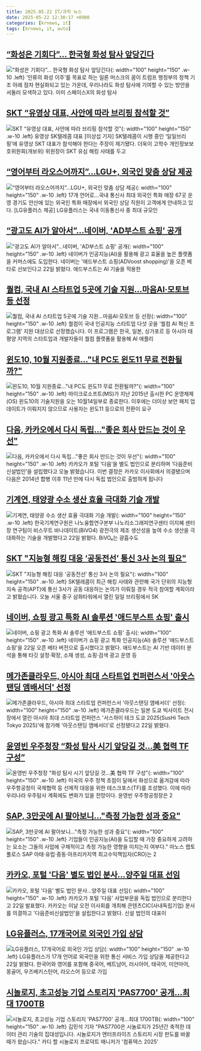 ```yaml
---
title: 2025.05.22 IT/과학 뉴스
date: 2025-05-22 12:30:17 +0900
categories: [krnews, it]
tags: [krnews, it, auto]
---
```

## [“화성은 기회다”… 한국형 화성 탐사 앞당긴다](https://n.news.naver.com/mnews/article/018/0006020506)

![“화성은 기회다”… 한국형 화성 탐사 앞당긴다](https://mimgnews.pstatic.net/image/origin/018/2025/05/22/6020506.jpg?type=nf220_150){: width="100" height="150" .w-10 .left}
‘인류의 화성 이주’를 목표로 하는 일론 머스크의 꿈이 트럼프 행정부의 정책 기조 아래 점차 현실화되고 있는 가운데, 우리나라도 화성 탐사에 기여할 수 있는 방안을 서둘러 모색하고 있다. 이미 스페이스X의 화성 탐사

## [SKT “유영상 대표, 사안에 따라 브리핑 참석할 것”](https://n.news.naver.com/mnews/article/016/0002474765)

![SKT “유영상 대표, 사안에 따라 브리핑 참석할 것”](https://mimgnews.pstatic.net/image/origin/016/2025/05/22/2474765.jpg?type=nf220_150){: width="100" height="150" .w-10 .left}
유영상 SK텔레콤 대표 [이상섭 기자] SK텔레콤이 시행 중인 ‘일일브리핑’에 유영상 SKT 대표가 참석해야 한다는 주장이 제기됐다. 더욱이 고학수 개인정보보호위원회(개보위) 위원장이 SKT 유심 해킹 사태를 두고

## [“영어부터 라오스어까지”…LGU+, 외국인 맞춤 상담 제공](https://n.news.naver.com/mnews/article/016/0002474880)

![“영어부터 라오스어까지”…LGU+, 외국인 맞춤 상담 제공](https://mimgnews.pstatic.net/image/origin/016/2025/05/22/2474880.jpg?type=nf220_150){: width="100" height="150" .w-10 .left}
17개 언어로…국내 통신사 최대 외국인 특화 매장 67곳 운영 경기도 안산에 있는 외국인 특화 매장에서 외국인 상담 직원이 고객에게 안내하고 있다. [LG유플러스 제공] LG유플러스는 국내 이동통신사 중 최대 규모인

## [“광고도 AI가 알아서”…네이버, 'AD부스트 쇼핑' 공개](https://n.news.naver.com/mnews/article/030/0003314813)

![“광고도 AI가 알아서”…네이버, 'AD부스트 쇼핑' 공개](https://mimgnews.pstatic.net/image/origin/030/2025/05/22/3314813.jpg?type=nf220_150){: width="100" height="150" .w-10 .left}
네이버가 인공지능(AI)을 활용해 광고 효율을 높은 플랫폼을 커머스에도 도입한다. 네이버는 '애드부스트 쇼핑(ADVoost shopping)'을 오픈 베타로 선보인다고 22일 밝혔다. 애드부스트는 AI 기술을 적용한

## [퀄컴, 국내 AI 스타트업 5곳에 기술 지원…마음AI·모토브 등 선정](https://n.news.naver.com/mnews/article/422/0000742764)

![퀄컴, 국내 AI 스타트업 5곳에 기술 지원…마음AI·모토브 등 선정](https://mimgnews.pstatic.net/image/origin/422/2025/05/22/742764.jpg?type=nf220_150){: width="100" height="150" .w-10 .left}
퀄컴이 국내 인공지능 스타트업 다섯 곳을 ‘퀄컴 AI 혁신 프로그램’ 지원 대상으로 선정했습니다. 이 프로그램은 한국, 일본, 싱가포르 등 아시아 태평양 지역의 스타트업과 개발자들이 퀄컴 플랫폼을 활용해 AI 애플리

## [윈도10, 10월 지원종료…"내 PC도 윈도11 무료 전환될까?"](https://n.news.naver.com/mnews/article/018/0006020424)

![윈도10, 10월 지원종료…"내 PC도 윈도11 무료 전환될까?"](https://mimgnews.pstatic.net/image/origin/018/2025/05/22/6020424.jpg?type=nf220_150){: width="100" height="150" .w-10 .left}
마이크로소프트(MS)가 지난 2015년 출시한 PC 운영체제(OS) 윈도10의 기술지원을 오는 10월14일부로 종료한다. 이후에는 더이상 보안 패치 업데이트가 이뤄지지 않으므로 사용자는 윈도11 등으로의 전환이 요구

## [다음, 카카오에서 다시 독립…"좋은 회사 만드는 것이 우선"](https://n.news.naver.com/mnews/article/422/0000742821)

![다음, 카카오에서 다시 독립…"좋은 회사 만드는 것이 우선"](https://mimgnews.pstatic.net/image/origin/422/2025/05/22/742821.jpg?type=nf220_150){: width="100" height="150" .w-10 .left}
카카오가 포털 ‘다음’을 별도 법인으로 분리하며 ‘다음준비신설법인’을 설립했다고 오늘 밝혔습니다. 이번 결정은 카카오 이사회에서 의결됐으며 다음은 2014년 합병 이후 11년 만에 다시 독립 법인으로 출범하게 됩니다

## [기계연, 태양광 수소 생산 효율 극대화 기슬 개발](https://n.news.naver.com/mnews/article/421/0008266370)

![기계연, 태양광 수소 생산 효율 극대화 기슬 개발](https://mimgnews.pstatic.net/image/origin/421/2025/05/22/8266370.jpg?type=nf220_150){: width="100" height="150" .w-10 .left}
한국기계연구원은 나노융합연구본부 나노리소그래피연구센터 이지혜 센터장 연구팀이 비스무트 바나데이트(BiVO4) 광전극의 제조 생산성을 높여 수소 생산을 극대화하는 기술을 개발했다고 22일 밝혔다. BiVO₄는 광흡수도

## [SKT "지능형 해킹 대응 ‘공동전선’ 통신 3사 논의 필요"](https://n.news.naver.com/mnews/article/422/0000742810)

![SKT "지능형 해킹 대응 ‘공동전선’ 통신 3사 논의 필요"](https://mimgnews.pstatic.net/image/origin/422/2025/05/22/742810.jpg?type=nf220_150){: width="100" height="150" .w-10 .left}
SK텔레콤이 최근 해킹 사태와 관련해 국가 단위의 지능형 지속 공격(APT)에 통신 3사가 공동 대응하는 논의가 이뤄질 경우 적극 참여할 계획이라고 밝혔습니다. 오늘 서울 중구 삼화타워에서 열린 일일 브리핑에서 SK

## [네이버, 쇼핑 광고 특화 AI 솔루션 '애드부스트 쇼핑' 출시](https://n.news.naver.com/mnews/article/003/0013257884)

![네이버, 쇼핑 광고 특화 AI 솔루션 '애드부스트 쇼핑' 출시](https://mimgnews.pstatic.net/image/origin/003/2025/05/22/13257884.jpg?type=nf220_150){: width="100" height="150" .w-10 .left}
네이버가 쇼핑 광고 특화 인공지능(AI) 솔루션 '애드부스트 쇼핑'을 22일 오픈 베타 버전으로 출시했다고 밝혔다. 애드부스트는 AI 기반 데이터 분석을 통해 타깃 설정·확장, 소재 생성, 쇼핑·검색 광고 운영 등

## [메가존클라우드, 아시아 최대 스타트업 컨퍼런스서 '아웃스탠딩 앰배서더' 선정](https://n.news.naver.com/mnews/article/003/0013258094)

![메가존클라우드, 아시아 최대 스타트업 컨퍼런스서 '아웃스탠딩 앰배서더' 선정](https://mimgnews.pstatic.net/image/origin/003/2025/05/22/13258094.jpg?type=nf220_150){: width="100" height="150" .w-10 .left}
메가존클라우드는 일본 도쿄 빅사이트 전시장에서 열린 아시아 최대 스타트업 컨퍼런스 '서스하이 테크 도쿄 2025(SusHi Tech Tokyo 2025)'에 참가해 '아웃스탠딩 앰배서더'로 선정됐다고 22일 밝혔다.

## [윤영빈 우주청장 “화성 탐사 시기 앞당길 것…美 협력 TF 구성”](https://n.news.naver.com/mnews/article/030/0003314913)

![윤영빈 우주청장 “화성 탐사 시기 앞당길 것…美 협력 TF 구성”](https://mimgnews.pstatic.net/image/origin/030/2025/05/22/3314913.jpg?type=nf220_150){: width="100" height="150" .w-10 .left}
미국의 우주 정책 초점이 달에서 화성으로 옮겨감에 따라 우주항공청이 국제협력 등 선제적 대응을 위한 테스크포스(TF)를 조성했다. 이에 따라 우리나라 우주탐사 계획에도 변화가 있을 전망이다. 윤영빈 우주항공청장은 2

## [SAP, 3만곳에 AI 팔아보니…"측정 가능한 성과 중요"](https://n.news.naver.com/mnews/article/008/0005197351)

![SAP, 3만곳에 AI 팔아보니…"측정 가능한 성과 중요"](https://mimgnews.pstatic.net/image/origin/008/2025/05/21/5197351.jpg?type=nf220_150){: width="100" height="150" .w-10 .left}
기업들이 인공지능(AI)을 도입할 때 가장 중요하게 고려하는 요소는 그들의 사업에 구체적이고 측정 가능한 영향을 미치는지 여부다." 마노스 랩토풀로스 SAP 아태·유럽·중동·아프리카지역 최고수익책임자(CRO)는 2

## [카카오, 포털 '다음' 별도 법인 분사…양주일 대표 선임](https://n.news.naver.com/mnews/article/277/0005596693)

![카카오, 포털 '다음' 별도 법인 분사…양주일 대표 선임](https://mimgnews.pstatic.net/image/origin/277/2025/05/22/5596693.jpg?type=nf220_150){: width="100" height="150" .w-10 .left}
카카오가 포털 '다음' 사업부문을 독립 법인으로 분리한다고 22일 발표했다. 카카오는 이날 오전 이사회를 개최해 콘텐츠CIC(사내독립기업) 분사를 의결하고 '다음준비신설법인'을 설립한다고 밝혔다. 신설 법인의 대표이

## [LG유플러스, 17개국어로 외국인 가입 상담](https://n.news.naver.com/mnews/article/011/0004488394)

![LG유플러스, 17개국어로 외국인 가입 상담](https://mimgnews.pstatic.net/image/origin/011/2025/05/22/4488394.jpg?type=nf220_150){: width="100" height="150" .w-10 .left}
LG유플러스가 17개 언어로 외국인을 위한 통신 서비스 가입 상담을 제공한다고 22일 밝혔다. 한국어와 영어를 포함해 중국어, 베트남어, 러시아어, 태국어, 미얀마어, 몽골어, 우즈베키스탄어, 라오스어 등으로 가입

## [시놀로지, 초고성능 기업 스토리지 'PAS7700' 공개…최대 1700TB](https://n.news.naver.com/mnews/article/421/0008265335)

![시놀로지, 초고성능 기업 스토리지 'PAS7700' 공개…최대 1700TB](https://mimgnews.pstatic.net/image/origin/421/2025/05/21/8265335.jpg?type=nf220_150){: width="100" height="150" .w-10 .left}
김민석 기자 "PAS7700은 시놀로지가 25년간 축적한 데이터 관리 기술의 집대성입니다. 시놀로지가 엔터프라이즈 스토리지 시장 판도를 바꿀 때가 왔습니다." 카디 할 시놀로지 프로덕트 매니저가 '컴퓨텍스 2025'

